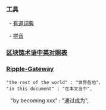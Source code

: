 ### 工具

   - [有道词典](http://dict.youdao.com)
   
   - [拼音](http://fanyu.baidu.com)

### [区块链术语中英对照表](https://blog.csdn.net/qq_36747842/article/details/79590065)


### [Ripple-Gateway](https://ripple.com/build/gateway-guide/#before-integration)

    "the rest of the world" : "世界各地"，
    "in this document" : "在本文当中",
    "by becoming xxx" : "通过成为",
